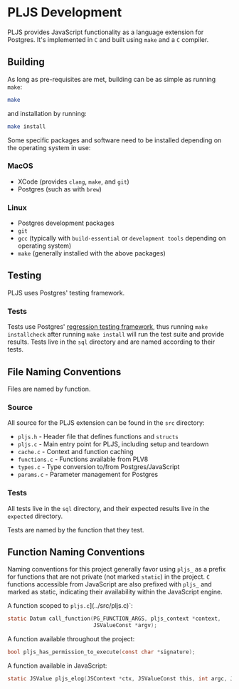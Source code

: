 # PLJS Development

PLJS provides JavaScript functionality as a language extension for Postgres. It's implemented in `C` and built using `make` and a `C` compiler.

## Building

As long as pre-requisites are met, building can be as simple as running `make`:

```bash
make
```

and installation by running:

```bash
make install
```

Some specific packages and software need to be installed depending on the operating system in use:

### MacOS

- XCode (provides `clang`, `make`, and `git`)
- Postgres (such as with `brew`)

### Linux

- Postgres development packages
- `git`
- `gcc` (typically with `build-essential` or `development tools` depending on operating system)
- `make` (generally installed with the above packages)

## Testing

PLJS uses Postgres' testing framework.

### Tests

Tests use Postgres' [regression testing framework](https://www.postgresql.org/docs/current/regress.html), thus running `make installcheck` after running `make install` will run the test suite and provide results. Tests live in the `sql` directory and are named according to their tests.

## File Naming Conventions

Files are named by function.

### Source

All source for the PLJS extension can be found in the `src` directory:

- `pljs.h` - Header file that defines functions and `structs`
- `pljs.c` - Main entry point for PLJS, including setup and teardown
- `cache.c` - Context and function caching
- `functions.c` - Functions available from PLV8
- `types.c` - Type conversion to/from Postgres/JavaScript
- `params.c` - Parameter management for Postgres

### Tests

All tests live in the `sql` directory, and their expected results live in the `expected` directory.

Tests are named by the function that they test.

## Function Naming Conventions

Naming conventions for this project generally favor using `pljs_` as a prefix for functions that are not private (not marked `static`) in the project. `C` functions accessible from JavaScript are also prefixed with `pljs_` and marked as static, indicating their availability within the JavaScript engine.

A function scoped to `pljs.c`](../src/pljs.c)`:

```c
static Datum call_function(PG_FUNCTION_ARGS, pljs_context *context,
                           JSValueConst *argv);
```

A function available throughout the project:

```c
bool pljs_has_permission_to_execute(const char *signature);
```

A function available in JavaScript:

```c
static JSValue pljs_elog(JSContext *ctx, JSValueConst this, int argc, JSValueConst *argv);
```
